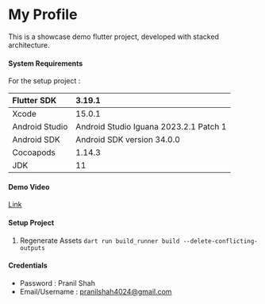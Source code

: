 # My Profile
This is a showcase demo flutter project, developed with stacked architecture.

#### System Requirements
For the setup project :

| Flutter SDK    | 3.19.1                                 |
|:---------------|:---------------------------------------|
| Xcode          | 15.0.1                                 |
| Android Studio | Android Studio Iguana 2023.2.1 Patch 1 |
| Android SDK    | Android SDK version 34.0.0             |
| Cocoapods      | 1.14.3                                 |
| JDK            | 11                                     |



#### Demo Video 
[Link](https://drive.google.com/file/d/1HJbE1RWujcWh5zU925QwBSuWp8VEnjJx/view?usp=sharing)

#### Setup Project
1. Regenerate Assets `dart run build_runner build --delete-conflicting-outputs`

#### Credentials
- Password : Pranil Shah
- Email/Username : pranilshah4024@gmail.com

